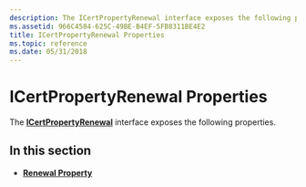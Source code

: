 ```yaml
---
description: The ICertPropertyRenewal interface exposes the following properties.
ms.assetid: 966C4584-625C-49BE-B4EF-5FB8311BE4E2
title: ICertPropertyRenewal Properties
ms.topic: reference
ms.date: 05/31/2018
---
```


# ICertPropertyRenewal Properties

The [**ICertPropertyRenewal**](/windows/desktop/api/CertEnroll/nn-certenroll-icertpropertyrenewal) interface exposes the following properties.

## In this section

-   [**Renewal Property**](/windows/desktop/api/CertEnroll/nf-certenroll-icertpropertyrenewal-get_renewal)

 

 



